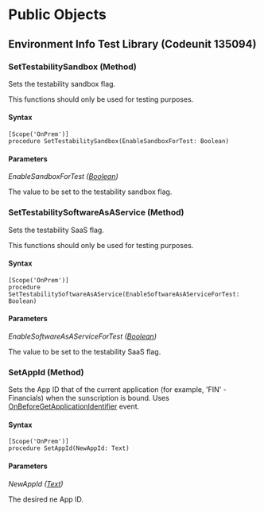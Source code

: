 # Public Objects
## Environment Info Test Library (Codeunit 135094)
### SetTestabilitySandbox (Method) <a name="SetTestabilitySandbox"></a> 

 Sets the testability sandbox flag.
 


 This functions should only be used for testing purposes.
 

#### Syntax
```
[Scope('OnPrem')]
procedure SetTestabilitySandbox(EnableSandboxForTest: Boolean)
```
#### Parameters
*EnableSandboxForTest ([Boolean](https://go.microsoft.com/fwlink/?linkid=2209954))* 

The value to be set to the testability sandbox flag.

### SetTestabilitySoftwareAsAService (Method) <a name="SetTestabilitySoftwareAsAService"></a> 

 Sets the testability SaaS flag.
 


 This functions should only be used for testing purposes.
 

#### Syntax
```
[Scope('OnPrem')]
procedure SetTestabilitySoftwareAsAService(EnableSoftwareAsAServiceForTest: Boolean)
```
#### Parameters
*EnableSoftwareAsAServiceForTest ([Boolean](https://go.microsoft.com/fwlink/?linkid=2209954))* 

The value to be set to the testability SaaS flag.

### SetAppId (Method) <a name="SetAppId"></a> 

 Sets the App ID that of the current application (for example, 'FIN' - Financials) when the sunscription is bound.
 Uses [OnBeforeGetApplicationIdentifier](#OnBeforeGetApplicationIdentifier) event.
 

#### Syntax
```
[Scope('OnPrem')]
procedure SetAppId(NewAppId: Text)
```
#### Parameters
*NewAppId ([Text](https://go.microsoft.com/fwlink/?linkid=2210031))* 

The desired ne App ID.

